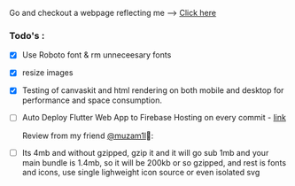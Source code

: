  Go and checkout a webpage reflecting me --> [Click here](https://abrar-altaf92.web.app)


### Todo's :
  
  - [x] Use Roboto font & rm unneceesary fonts 
  - [x] resize images
  - [x] Testing of canvaskit and html rendering on both mobile and desktop for performance and space consumption.
  - [ ] Auto Deploy Flutter Web App to Firebase Hosting on every commit - [link](https://medium.com/flutter-community/auto-deploy-flutter-web-app-to-firebase-hosting-on-every-commit-ee0527290733)
  
     Review from my friend [@muzam1l](https://github.com/muzam1l)💩: 
  - [ ] Its 4mb and without gzipped, gzip it and it will go sub 1mb and your main bundle is 1.4mb, so it will be 200kb or so gzipped, and rest is fonts and icons, use single lighweight icon source or even isolated svg

